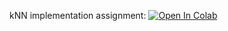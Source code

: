 kNN implementation assignment:
[![Open In Colab](https://colab.research.google.com/assets/colab-badge.svg)](https://colab.research.google.com/github/girafe-ai/ml-mipt/blob/21f_basic/homeworks_basic/assignment0_01_knn/knn_assignment_0_01.ipynb)

